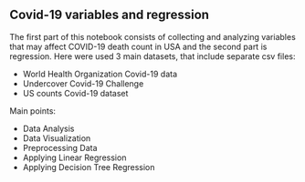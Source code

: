 ## Covid-19 variables and regression
The first part of this notebook consists of collecting and analyzing variables that may affect COVID-19 death count in USA and the second part is regression. 
Here were used 3 main datasets, that include separate csv files: 

* World Health Organization Covid-19 data
* Undercover Covid-19 Challenge 
* US counts Covid-19 dataset

Main points:
- Data Analysis
- Data Visualization
- Preprocessing Data
- Applying Linear Regression
- Applying Decision Tree Regression
